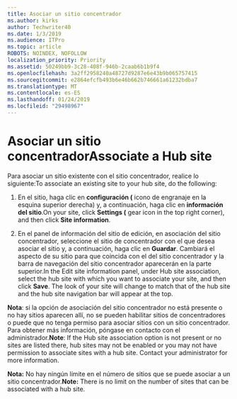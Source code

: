 ```yaml
---
title: Asociar un sitio concentrador
ms.author: kirks
author: Techwriter40
ms.date: 1/3/2019
ms.audience: ITPro
ms.topic: article
ROBOTS: NOINDEX, NOFOLLOW
localization_priority: Priority
ms.assetid: 50249bb9-3c28-408f-946b-2caab6b1b9f4
ms.openlocfilehash: 3a2ff2958240a48727d9287e6e43b9b065757415
ms.sourcegitcommit: e2864efcfb493b6e46b662b746661a61232bdba7
ms.translationtype: MT
ms.contentlocale: es-ES
ms.lasthandoff: 01/24/2019
ms.locfileid: "29498967"
---
```

# <a name="associate-a-hub-site"></a><span data-ttu-id="10986-102">Asociar un sitio concentrador</span><span class="sxs-lookup"><span data-stu-id="10986-102">Associate a Hub site</span></span>

<span data-ttu-id="10986-103">Para asociar un sitio existente con el sitio concentrador, realice lo siguiente:</span><span class="sxs-lookup"><span data-stu-id="10986-103">To associate an existing site to your hub site, do the following:</span></span>
  
1. <span data-ttu-id="10986-104">En el sitio, haga clic en **configuración (** icono de engranaje en la esquina superior derecha) y, a continuación, haga clic en **información del sitio**.</span><span class="sxs-lookup"><span data-stu-id="10986-104">On your site, click **Settings (** gear icon in the top right corner), and then click **Site information**.</span></span> 
    
2. <span data-ttu-id="10986-p101">En el panel de información del sitio de edición, en asociación del sitio concentrador, seleccione el sitio de concentrador con el que desea asociar el sitio y, a continuación, haga clic en **Guardar**. Cambiará el aspecto de su sitio para que coincida con el del sitio concentrador y la barra de navegación del sitio concentrador aparecerán en la parte superior.</span><span class="sxs-lookup"><span data-stu-id="10986-p101">In the Edit site information panel, under Hub site association, select the hub site with which you want to associate your site, and then click **Save**. The look of your site will change to match that of the hub site and the hub site navigation bar will appear at the top.</span></span> 
    
 <span data-ttu-id="10986-p102">**Nota**: si la opción de asociación del sitio concentrador no está presente o no hay sitios aparecen allí, no se pueden habilitar sitios de concentradores o puede que no tenga permiso para asociar sitios con un sitio concentrador. Para obtener más información, póngase en contacto con el administrador.</span><span class="sxs-lookup"><span data-stu-id="10986-p102">**Note**: If the Hub site association option is not present or no sites are listed there, hub sites may not be enabled or you may not have permission to associate sites with a hub site. Contact your administrator for more information.</span></span> 
  
 <span data-ttu-id="10986-109">**Nota:** No hay ningún límite en el número de sitios que se puede asociar a un sitio concentrador.</span><span class="sxs-lookup"><span data-stu-id="10986-109">**Note:** There is no limit on the number of sites that can be associated with a hub site.</span></span> 
  

